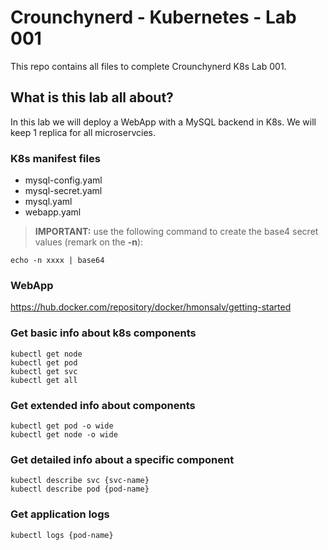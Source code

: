 # Crounchynerd - Kubernetes - Lab 001

This repo contains all files to complete Crounchynerd K8s Lab 001.

## What is this lab all about?
In this lab we will deploy a WebApp with a MySQL backend in K8s.
We will keep 1 replica for all microservcies.

### K8s manifest files
- mysql-config.yaml
- mysql-secret.yaml
- mysql.yaml
- webapp.yaml

> 	**IMPORTANT:** use the following command to create the base4 secret
> values (remark on the **-n**): 	

    echo -n xxxx | base64

### WebApp
https://hub.docker.com/repository/docker/hmonsalv/getting-started

### Get basic info about k8s components
    kubectl get node
    kubectl get pod
    kubectl get svc
    kubectl get all

### Get extended info about components
    kubectl get pod -o wide
    kubectl get node -o wide

### Get detailed info about a specific component
    kubectl describe svc {svc-name}
    kubectl describe pod {pod-name}

### Get application logs
    kubectl logs {pod-name}
